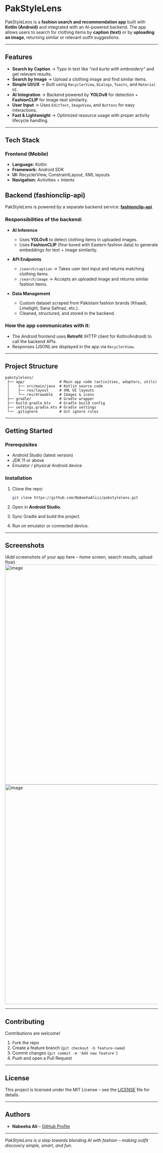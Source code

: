 # PakStyleLens

PakStyleLens is a **fashion search and recommendation app** built with **Kotlin (Android)** and integrated with an AI-powered backend.
The app allows users to search for clothing items by **caption (text)** or by **uploading an image**, returning similar or relevant outfit suggestions.

---

## Features

* **Search by Caption** → Type in text like *“red kurta with embroidery”* and get relevant results.
* **Search by Image** → Upload a clothing image and find similar items.
* **Simple UI/UX** → Built using `RecyclerView`, `Dialogs`, `Toasts`, and `Material UI`.
* **AI Integration** → Backend powered by **YOLOv8** for detection + **FashionCLIP** for image-text similarity.
* **User Input** → Uses `EditText`, `ImageView`, and `Buttons` for easy interactions.
* **Fast & Lightweight** → Optimized resource usage with proper activity lifecycle handling.

---

## Tech Stack

### Frontend (Mobile)

* **Language:** Kotlin
* **Framework:** Android SDK
* **UI:** RecyclerView, ConstraintLayout, XML layouts
* **Navigation:** Activities + Intents

## Backend (fashionclip-api)

PakStyleLens is powered by a separate backend service: **[fashionclip-api](https://github.com/NabeehaAliii/fashionclip-api)**.

### Responsibilities of the backend:

* **AI Inference**
  * Uses **YOLOv8** to detect clothing items in uploaded images.
  * Uses **FashionCLIP** (fine-tuned with Eastern fashion data) to generate embeddings for text + image similarity.

* **API Endpoints**
  * `/search/caption` → Takes user text input and returns matching clothing items.
  * `/search/image` → Accepts an uploaded image and returns similar fashion items.

* **Data Management**
  * Custom dataset scraped from Pakistani fashion brands (Khaadi, Limelight, Sana Safinaz, etc.).
  * Cleaned, structured, and stored in the backend.

### How the app communicates with it:

* The Android frontend uses **Retrofit** (HTTP client for Kotlin/Android) to call the backend APIs.
* Responses (JSON) are displayed in the app via `RecyclerView`.
---

## Project Structure

```
pakstylelens/
 ├── app/                # Main app code (activities, adapters, utils)
 │    ├── src/main/java  # Kotlin source code
 │    ├── res/layout     # XML UI layouts
 │    └── res/drawable   # Images & icons
 ├── gradle/             # Gradle wrapper
 ├── build.gradle.kts    # Gradle build config
 ├── settings.gradle.kts # Gradle settings
 └── .gitignore          # Git ignore rules
```

---

## Getting Started

### Prerequisites

* Android Studio (latest version)
* JDK 11 or above
* Emulator / physical Android device

### Installation

1. Clone the repo:

   ```bash
   git clone https://github.com/NabeehaAliii/pakstylelens.git
   ```
2. Open in **Android Studio**.
3. Sync Gradle and build the project.
4. Run on emulator or connected device.

---

## Screenshots

(Add screenshots of your app here – home screen, search results, upload flow)
<img width="1604" height="725" alt="image" src="https://github.com/user-attachments/assets/35fb3297-11ca-4113-9c9f-fb225e0218ae" />
<img width="1604" height="725" alt="image" src="https://github.com/user-attachments/assets/3a63783f-5dc8-4ad6-b037-be66e67f5071" />

---

## Contributing

Contributions are welcome!

1. Fork the repo
2. Create a feature branch (`git checkout -b feature-name`)
3. Commit changes (`git commit -m 'Add new feature'`)
4. Push and open a Pull Request

---

## License

This project is licensed under the MIT License – see the [LICENSE](LICENSE) file for details.

---

## Authors

* **Nabeeha Ali** – [GitHub Profile](https://github.com/NabeehaAliii)

---

*PakStyleLens is a step towards blending AI with fashion – making outfit discovery simple, smart, and fun.*

